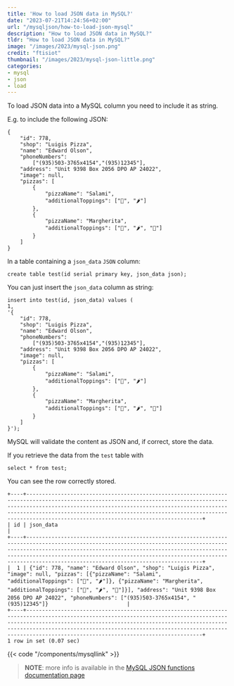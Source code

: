 ```yaml
---
title: 'How to load JSON data in MySQL?'
date: "2023-07-21T14:24:56+02:00"
url: "/mysqljson/how-to-load-json-mysql"
description: "How to load JSON data in MySQL?"
tldr: "How to load JSON data in MySQL?"
image: "/images/2023/mysql-json.png"
credit: "ftisiot"
thumbnail: "/images/2023/mysql-json-little.png"
categories:
- mysql
- json
- load
---
```



To load JSON data into a MySQL column you need to include it as string. 

<!--more-->

E.g. to include the following JSON:

```
{
    "id": 778,
    "shop": "Luigis Pizza",
    "name": "Edward Olson",
    "phoneNumbers":
        ["(935)503-3765x4154","(935)12345"],
    "address": "Unit 9398 Box 2056 DPO AP 24022",
    "image": null,
    "pizzas": [
        {
            "pizzaName": "Salami",
            "additionalToppings": ["🥓", "🌶️"]
        },
        {
            "pizzaName": "Margherita",
            "additionalToppings": ["🍌", "🌶️", "🍍"]
        }
    ]
}
```

In a table containing a `json_data` `JSON` column:

```
create table test(id serial primary key, json_data json);
```

You can just insert the `json_data` column as string:

```
insert into test(id, json_data) values (
1, 
'{
    "id": 778,
    "shop": "Luigis Pizza",
    "name": "Edward Olson",
    "phoneNumbers":
        ["(935)503-3765x4154","(935)12345"],
    "address": "Unit 9398 Box 2056 DPO AP 24022",
    "image": null,
    "pizzas": [
        {
            "pizzaName": "Salami",
            "additionalToppings": ["🥓", "🌶️"]
        },
        {
            "pizzaName": "Margherita",
            "additionalToppings": ["🍌", "🌶️", "🍍"]
        }
    ]
}');
```

MySQL will validate the content as JSON and, if correct, store the data. 

If you retrieve the data from the `test` table with

```
select * from test;
```

You can see the row correctly stored.

```
+----+------------------------------------------------------------------------------------------------------------------------------------------------------------------------------------------------------------------------------------------------------------------------------------------------------------------------------------------------+
| id | json_data                                                                                                                                                                                                                                                                                                                                      |
+----+------------------------------------------------------------------------------------------------------------------------------------------------------------------------------------------------------------------------------------------------------------------------------------------------------------------------------------------------+
|  1 | {"id": 778, "name": "Edward Olson", "shop": "Luigis Pizza", "image": null, "pizzas": [{"pizzaName": "Salami", "additionalToppings": ["🥓", "🌶️"]}, {"pizzaName": "Margherita", "additionalToppings": ["🍌", "🌶️", "🍍"]}], "address": "Unit 9398 Box 2056 DPO AP 24022", "phoneNumbers": ["(935)503-3765x4154", "(935)12345"]}                         |
+----+------------------------------------------------------------------------------------------------------------------------------------------------------------------------------------------------------------------------------------------------------------------------------------------------------------------------------------------------+
1 row in set (0.07 sec)
```




{{< code "/components/mysqllink" >}}

> **NOTE**: more info is available in the [MySQL JSON functions documentation page](https://dev.mysql.com/doc/refman/8.0/en/json.html)